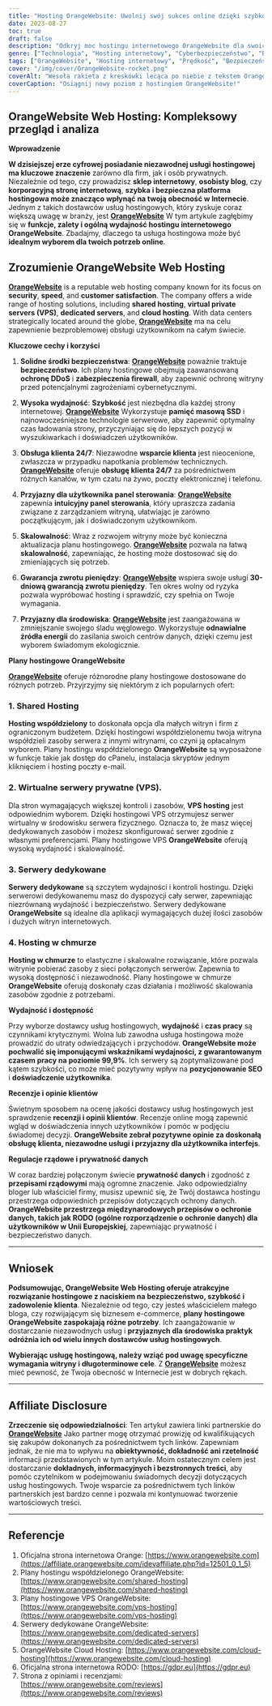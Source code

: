 ```yaml
---
title: "Hosting OrangeWebsite: Uwolnij swój sukces online dzięki szybkości i bezpieczeństwu"
date: 2023-08-27
toc: true
draft: false
description: "Odkryj moc hostingu internetowego OrangeWebsite dla swoich przedsięwzięć online - szybkie, bezpieczne i niezawodne rozwiązania dla wszystkich potrzeb Twojej witryny."
genre: ["Technologia", "Hosting internetowy", "Cyberbezpieczeństwo", "Biznes", "Usługi cyfrowe", "Zarządzanie stroną internetową", "Internet", "Handel elektroniczny", "Hosting w chmurze", "Hosting serwerów"]
tags: ["OrangeWebsite", "Hosting internetowy", "Prędkość", "Bezpieczeństwo", "Niezawodny", "Obsługa klienta", "Panel sterowania", "Skalowalność", "Hosting w chmurze", "Hosting VPS", "Serwery dedykowane", "Pamięć masowa SSD", "Ochrona danych", "RODO", "Przyjazny dla środowiska", "Energia odnawialna", "Obecność online", "Rankingi SEO", "Doświadczenie użytkownika", "Najlepsze usługi hostingowe", "Bezpieczne rozwiązania hostingowe", "Najlepsi dostawcy hostingu", "Hosting przyjazny dla środowiska", "Hosting stron internetowych dla firm", "Wybór odpowiedniego planu hostingowego", "Recenzje OrangeWebsite", "Korzyści z hostingu internetowego", "Czynniki sukcesu online", "Szybko ładujące się strony internetowe"]
cover: "/img/cover/OrangeWebsite-rocket.png"
coverAlt: "Wesoła rakieta z kreskówki lecąca po niebie z tekstem OrangeWebsite na boku, symbolizująca szybki i bezpieczny hosting."
coverCaption: "Osiągnij nowy poziom z hostingiem OrangeWebsite!"
---
```


## OrangeWebsite Web Hosting: Kompleksowy przegląd i analiza

**Wprowadzenie**

**W dzisiejszej erze cyfrowej posiadanie niezawodnej usługi hostingowej ma kluczowe znaczenie** zarówno dla firm, jak i osób prywatnych. Niezależnie od tego, czy prowadzisz **sklep internetowy**, **osobisty blog**, czy **korporacyjną stronę internetową**, **szybka i bezpieczna platforma hostingowa może znacząco wpłynąć na twoją obecność w Internecie**. Jednym z takich dostawców usług hostingowych, który zyskuje coraz większą uwagę w branży, jest [**OrangeWebsite**](https://affiliate.orangewebsite.com/idevaffiliate.php?id=12501_0_1_5) W tym artykule zagłębimy się w **funkcje, zalety i ogólną wydajność hostingu internetowego OrangeWebsite**. Zbadajmy, dlaczego ta usługa hostingowa może być **idealnym wyborem dla twoich potrzeb online**.



## Zrozumienie **OrangeWebsite Web Hosting**

[**OrangeWebsite**](https://affiliate.orangewebsite.com/idevaffiliate.php?id=12501_0_1_5) is a reputable web hosting company known for its focus on **security**, **speed**, and **customer satisfaction**. The company offers a wide range of hosting solutions, including **shared hosting**, **virtual private servers (VPS)**, **dedicated servers**, and **cloud hosting**. With data centers strategically located around the globe, [**OrangeWebsite**](https://affiliate.orangewebsite.com/idevaffiliate.php?id=12501_0_1_5) ma na celu zapewnienie bezproblemowej obsługi użytkownikom na całym świecie.

**Kluczowe cechy i korzyści**

1. **Solidne środki bezpieczeństwa**: [**OrangeWebsite**](https://affiliate.orangewebsite.com/idevaffiliate.php?id=12501_0_1_5) poważnie traktuje **bezpieczeństwo**. Ich plany hostingowe obejmują zaawansowaną **ochronę DDoS** i **zabezpieczenia firewall**, aby zapewnić ochronę witryny przed potencjalnymi zagrożeniami cybernetycznymi.

2. **Wysoka wydajność**: **Szybkość** jest niezbędna dla każdej strony internetowej. [**OrangeWebsite**](https://affiliate.orangewebsite.com/idevaffiliate.php?id=12501_0_1_5) Wykorzystuje **pamięć masową SSD** i najnowocześniejsze technologie serwerowe, aby zapewnić optymalny czas ładowania strony, przyczyniając się do lepszych pozycji w wyszukiwarkach i doświadczeń użytkowników.

3. **Obsługa klienta 24/7**: Niezawodne **wsparcie klienta** jest nieocenione, zwłaszcza w przypadku napotkania problemów technicznych. [**OrangeWebsite**](https://affiliate.orangewebsite.com/idevaffiliate.php?id=12501_0_1_5) oferuje **obsługę klienta 24/7** za pośrednictwem różnych kanałów, w tym czatu na żywo, poczty elektronicznej i telefonu.

4. **Przyjazny dla użytkownika panel sterowania**: [**OrangeWebsite**](https://affiliate.orangewebsite.com/idevaffiliate.php?id=12501_0_1_5) zapewnia **intuicyjny panel sterowania**, który upraszcza zadania związane z zarządzaniem witryną, ułatwiając je zarówno początkującym, jak i doświadczonym użytkownikom.

5. **Skalowalność**: Wraz z rozwojem witryny może być konieczna aktualizacja planu hostingowego. [**OrangeWebsite**](https://affiliate.orangewebsite.com/idevaffiliate.php?id=12501_0_1_5) pozwala na łatwą **skalowalność**, zapewniając, że hosting może dostosować się do zmieniających się potrzeb.

6. **Gwarancja zwrotu pieniędzy**: [**OrangeWebsite**](https://affiliate.orangewebsite.com/idevaffiliate.php?id=12501_0_1_5) wspiera swoje usługi **30-dniową gwarancją zwrotu pieniędzy**. Ten okres wolny od ryzyka pozwala wypróbować hosting i sprawdzić, czy spełnia on Twoje wymagania.

7. **Przyjazny dla środowiska**: [**OrangeWebsite**](https://affiliate.orangewebsite.com/idevaffiliate.php?id=12501_0_1_5) jest zaangażowana w zmniejszanie swojego śladu węglowego. Wykorzystuje **odnawialne źródła energii** do zasilania swoich centrów danych, dzięki czemu jest wyborem świadomym ekologicznie.

**Plany hostingowe OrangeWebsite**

[**OrangeWebsite**](https://affiliate.orangewebsite.com/idevaffiliate.php?id=12501_0_1_5) oferuje różnorodne plany hostingowe dostosowane do różnych potrzeb. Przyjrzyjmy się niektórym z ich popularnych ofert:

### 1. **Shared Hosting**

**Hosting współdzielony** to doskonała opcja dla małych witryn i firm z ograniczonym budżetem. Dzięki hostingowi współdzielonemu twoja witryna współdzieli zasoby serwera z innymi witrynami, co czyni ją opłacalnym wyborem. Plany hostingu współdzielonego **OrangeWebsite** są wyposażone w funkcje takie jak dostęp do cPanelu, instalacja skryptów jednym kliknięciem i hosting poczty e-mail.

### 2. **Wirtualne serwery prywatne (VPS)**.

Dla stron wymagających większej kontroli i zasobów, **VPS hosting** jest odpowiednim wyborem. Dzięki hostingowi VPS otrzymujesz serwer wirtualny w środowisku serwera fizycznego. Oznacza to, że masz więcej dedykowanych zasobów i możesz skonfigurować serwer zgodnie z własnymi preferencjami. Plany hostingowe VPS **OrangeWebsite** oferują wysoką wydajność i skalowalność.

### 3. **Serwery dedykowane**

**Serwery dedykowane** są szczytem wydajności i kontroli hostingu. Dzięki serwerowi dedykowanemu masz do dyspozycji cały serwer, zapewniając niezrównaną wydajność i bezpieczeństwo. Serwery dedykowane **OrangeWebsite** są idealne dla aplikacji wymagających dużej ilości zasobów i dużych witryn internetowych.

### 4. **Hosting w chmurze**

**Hosting w chmurze** to elastyczne i skalowalne rozwiązanie, które pozwala witrynie pobierać zasoby z sieci połączonych serwerów. Zapewnia to wysoką dostępność i niezawodność. Plany hostingowe w chmurze **OrangeWebsite** oferują doskonały czas działania i możliwość skalowania zasobów zgodnie z potrzebami.



**Wydajność i dostępność**

Przy wyborze dostawcy usług hostingowych, **wydajność** i **czas pracy** są czynnikami krytycznymi. Wolna lub zawodna usługa hostingowa może prowadzić do utraty odwiedzających i przychodów. **OrangeWebsite może pochwalić się imponującymi wskaźnikami wydajności, z gwarantowanym czasem pracy na poziomie 99,9%**. Ich serwery są zoptymalizowane pod kątem szybkości, co może mieć pozytywny wpływ na **pozycjonowanie SEO** i **doświadczenie użytkownika**.

**Recenzje i opinie klientów**

Świetnym sposobem na ocenę jakości dostawcy usług hostingowych jest sprawdzenie **recenzji i opinii klientów**. Recenzje online mogą zapewnić wgląd w doświadczenia innych użytkowników i pomóc w podjęciu świadomej decyzji. **OrangeWebsite zebrał pozytywne opinie za doskonałą obsługę klienta, niezawodne usługi i przyjazny dla użytkownika interfejs**.

**Regulacje rządowe i prywatność danych**

W coraz bardziej połączonym świecie **prywatność danych** i zgodność z **przepisami rządowymi** mają ogromne znaczenie. Jako odpowiedzialny bloger lub właściciel firmy, musisz upewnić się, że Twój dostawca hostingu przestrzega odpowiednich przepisów dotyczących ochrony danych. **OrangeWebsite przestrzega międzynarodowych przepisów o ochronie danych, takich jak RODO (ogólne rozporządzenie o ochronie danych) dla użytkowników w Unii Europejskiej**, zapewniając prywatność i bezpieczeństwo danych.

______

## **Wniosek**

**Podsumowując, OrangeWebsite Web Hosting oferuje atrakcyjne rozwiązanie hostingowe z naciskiem na bezpieczeństwo, szybkość i zadowolenie klienta**. Niezależnie od tego, czy jesteś właścicielem małego bloga, czy rozwijającym się biznesem e-commerce, **plany hostingowe OrangeWebsite zaspokajają różne potrzeby**. Ich zaangażowanie w dostarczanie niezawodnych usług i **przyjaznych dla środowiska praktyk odróżnia ich od wielu innych dostawców usług hostingowych**.

**Wybierając usługę hostingową, należy wziąć pod uwagę specyficzne wymagania witryny i długoterminowe cele**. Z [**OrangeWebsite**](https://affiliate.orangewebsite.com/idevaffiliate.php?id=12501_0_1_5) możesz mieć pewność, że Twoja obecność w Internecie jest w dobrych rękach.


______

## **Affiliate Disclosure**

**Zrzeczenie się odpowiedzialności**: Ten artykuł zawiera linki partnerskie do [**OrangeWebsite**](https://affiliate.orangewebsite.com/idevaffiliate.php?id=12501_0_1_5) Jako partner mogę otrzymać prowizję od kwalifikujących się zakupów dokonanych za pośrednictwem tych linków. Zapewniam jednak, że nie ma to wpływu na **obiektywność, dokładność ani rzetelność** informacji przedstawionych w tym artykule. Moim ostatecznym celem jest dostarczanie **dokładnych, informacyjnych i bezstronnych treści**, aby pomóc czytelnikom w podejmowaniu świadomych decyzji dotyczących usług hostingowych. Twoje wsparcie za pośrednictwem tych linków partnerskich jest bardzo cenne i pozwala mi kontynuować tworzenie wartościowych treści.

______

## Referencje

1. Oficjalna strona internetowa Orange: [https://www.orangewebsite.com](https://affiliate.orangewebsite.com/idevaffiliate.php?id=12501_0_1_5)
2. Plany hostingu współdzielonego OrangeWebsite: [https://www.orangewebsite.com/shared-hosting](https://www.orangewebsite.com/shared-hosting)
3. Plany hostingowe VPS OrangeWebsite: [https://www.orangewebsite.com/vps-hosting](https://www.orangewebsite.com/vps-hosting)
4. Serwery dedykowane OrangeWebsite: [https://www.orangewebsite.com/dedicated-servers](https://www.orangewebsite.com/dedicated-servers)
5. OrangeWebsite Cloud Hosting: [https://www.orangewebsite.com/cloud-hosting](https://www.orangewebsite.com/cloud-hosting)
6. Oficjalna strona internetowa RODO: [https://gdpr.eu](https://gdpr.eu)
7. Strona z opiniami i recenzjami: [https://www.orangewebsite.com/reviews](https://www.orangewebsite.com/reviews)

